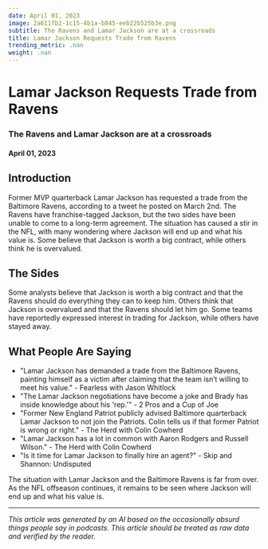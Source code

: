 ```yaml
---
date: April 01, 2023
image: 2a611fb2-1c15-4b1a-b845-eeb22b525b3e.png
subtitle: The Ravens and Lamar Jackson are at a crossroads
title: Lamar Jackson Requests Trade from Ravens
trending_metric: .nan
weight: .nan
---
```

# Lamar Jackson Requests Trade from Ravens
### The Ravens and Lamar Jackson are at a crossroads
#### April 01, 2023

## Introduction
Former MVP quarterback Lamar Jackson has requested a trade from the Baltimore Ravens, according to a tweet he posted on March 2nd. The Ravens have franchise-tagged Jackson, but the two sides have been unable to come to a long-term agreement. The situation has caused a stir in the NFL, with many wondering where Jackson will end up and what his value is. Some believe that Jackson is worth a big contract, while others think he is overvalued. 

## The Sides
Some analysts believe that Jackson is worth a big contract and that the Ravens should do everything they can to keep him. Others think that Jackson is overvalued and that the Ravens should let him go. Some teams have reportedly expressed interest in trading for Jackson, while others have stayed away. 

## What People Are Saying
- "Lamar Jackson has demanded a trade from the Baltimore Ravens, painting himself as a victim after claiming that the team isn’t willing to meet his value." - Fearless with Jason Whitlock
- "The Lamar Jackson negotiations have become a joke and Brady has inside knowledge about his 'rep.'" - 2 Pros and a Cup of Joe
- "Former New England Patriot publicly advised Baltimore quarterback Lamar Jackson to not join the Patriots. Colin tells us if that former Patriot is wrong or right." - The Herd with Colin Cowherd
- "Lamar Jackson has a lot in common with Aaron Rodgers and Russell Wilson." - The Herd with Colin Cowherd
- "Is it time for Lamar Jackson to finally hire an agent?" - Skip and Shannon: Undisputed

The situation with Lamar Jackson and the Baltimore Ravens is far from over. As the NFL offseason continues, it remains to be seen where Jackson will end up and what his value is.

 --- 

*This article was generated by an AI based on the occasionally absurd things people say in podcasts. This article should be treated as raw data and verified by the reader.*